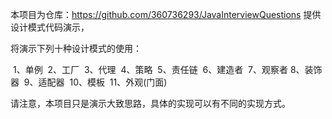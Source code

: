 本项目为仓库：https://github.com/360736293/JavaInterviewQuestions 提供设计模式代码演示，

将演示下列十种设计模式的使用：

​	1、单例
​	2、工厂
​	3、代理
​	4、策略
​	5、责任链
​	6、建造者
​	7、观察者
​	8、装饰器
​	9、适配器
​	10、模板
​	11、外观(门面)

请注意，本项目只是演示大致思路，具体的实现可以有不同的实现方式。